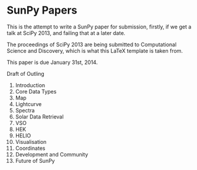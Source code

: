 SunPy Papers
============

This is the attempt to write a SunPy paper for submission, firstly, if we get a
talk at SciPy 2013, and failing that at a later date.

The proceedings of SciPy 2013 are being submitted to Computational Science and
Discovery, which is what this LaTeX template is taken from.

This paper is due January 31st, 2014.

Draft of Outling

1. Introduction
2. Core Data Types
  1. Map
  2. Lightcurve
  3. Spectra
3. Solar Data Retrieval
  1. VSO
  2. HEK
  3. HELIO
4. Visualisation
5. Coordinates
6. Development and Community
7. Future of SunPy
